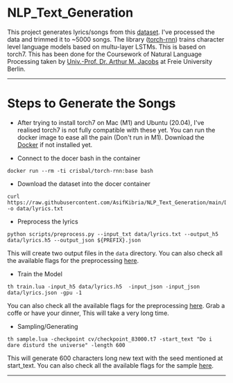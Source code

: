 # NLP_Text_Generation

This project generates lyrics/songs from this [dataset](https://www.kaggle.com/neisse/scrapped-lyrics-from-6-genres). I've processed the data and trimmed it to ~5000 songs. The library ([torch-rnn](https://github.com/jcjohnson/torch-rnn)) trains character level language models based on multu-layer LSTMs. This is based on torch7.
This has been done for the Coursework of Natural Language Processing taken by [Univ.-Prof. Dr. Arthur M. Jacobs](https://www.ewi-psy.fu-berlin.de/einrichtungen/arbeitsbereiche/allgpsy/mitarbeiter_innen/ajacobs/index.html) at Freie University Berlin.

--------------

# Steps to Generate the Songs
* After trying to install torch7 on Mac (M1) and Ubuntu (20.04), I've realised torch7 is not fully compatible with these yet. You can run the docker image to ease all the pain (Don't run in M1). Download the [Docker](https://www.docker.com/get-started) if not installed yet.

* Connect to the docer bash in the container
```
docker run --rm -ti crisbal/torch-rnn:base bash 
```

* Download the dataset into the docer container
```
curl https://raw.githubusercontent.com/AsifKibria/NLP_Text_Generation/main/Data/input.txt -o data/lyrics.txt 
```

* Preprocess the lyrics
```
python scripts/preprocess.py --input_txt data/lyrics.txt --output_h5 data/lyrics.h5 --output_json ${PREFIX}.json
```
This will create two output files in the `data` directory. You can also check all the available flags for the preprocessing [here](https://github.com/jcjohnson/torch-rnn/blob/master/doc/flags.md#training).

* Train the Model
```
th train.lua -input_h5 data/lyrics.h5  -input_json -input_json data/lyrics.json -gpu -1
```
You can also check all the available flags for the preprocessing [here](https://github.com/jcjohnson/torch-rnn/blob/master/doc/flags.md#training). Grab a coffe or have your dinner, This will take a very long time. 

* Sampling/Generating
```
th sample.lua -checkpoint cv/checkpoint_83000.t7 -start_text "Do i dare disturd the universe" -length 600
```
This will generate 600 characters long new text with the seed mentioned at start_text. You can also check all the available flags for the sample [here](https://github.com/jcjohnson/torch-rnn/blob/master/doc/flags.md#training).

--------------
